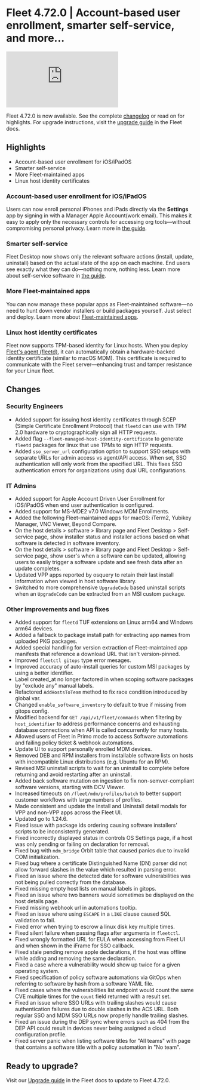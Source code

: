 # Fleet 4.72.0 | Account-based user enrollment, smarter self-service, and more...

<div purpose="embedded-content">
   <iframe src="https://www.youtube.com/embed/-N1eZ-nw59A?si=QYbQtTBazOjHR0PG" frameborder="0" allowfullscreen></iframe>
</div>

Fleet 4.72.0 is now available. See the complete [changelog](https://github.com/fleetdm/fleet/releases/tag/fleet-v4.72.0) or read on for highlights. For upgrade instructions, visit the [upgrade guide](https://fleetdm.com/docs/deploying/upgrading-fleet) in the Fleet docs.

## Highlights

- Account-based user enrollment for iOS/iPadOS
- Smarter self-service
- More Fleet-maintained apps
- Linux host identity certificates

### Account-based user enrollment for iOS/iPadOS

Users can now enroll personal iPhones and iPads directly via the **Settings** app by signing in with a Manager Apple Account(work email). This makes it easy to apply only the necessary controls for accessing org tools—without compromising personal privacy. Learn more in [the guide](https://fleetdm.com/guides/enroll-personal-byod-ios-ipad-hosts-with-managed-apple-account).

### Smarter self-service

Fleet Desktop now shows only the relevant software actions (install, update, uninstall) based on the actual state of the app on each machine. End users see exactly what they can do—nothing more, nothing less. Learn more about self-service software in [the guide](https://fleetdm.com/guides/software-self-service).

### More Fleet-maintained apps

You can now manage these popular apps as Fleet-maintained software—no need to hunt down vendor installers or build packages yourself. Just select and deploy. Learn more about [Fleet-maintained apps](https://fleetdm.com/guides/fleet-maintained-apps).

### Linux host identity certificates

Fleet now supports TPM-based identity for Linux hosts. When you deploy [Fleet's agent (fleetd)](https://fleetdm.com/docs/get-started/anatomy#fleetd), it can automatically obtain a hardware-backed identity certificate (similar to macOS MDM). This certificate is required to communicate with the Fleet server—enhancing trust and tamper resistance for your Linux fleet.

## Changes

### Security Engineers
- Added support for issuing host identity certificates through SCEP (Simple Certificate Enrollment Protocol) that `fleetd` can use with TPM 2.0 hardware to cryptographically sign all HTTP requests.
- Added flag `--fleet-managed-host-identity-certificate` to generate `fleetd` packages for linux that use TPMs to sign HTTP requests.
- Added `sso_server_url` configuration option to support SSO setups with separate URLs for admin access vs agent/API access. When set, SSO authentication will only work from the specified URL. This fixes SSO authentication errors for organizations using dual URL configurations.

### IT Admins
- Added support for Apple Account Driven User Enrollment for iOS/iPadOS when end user authentication is configured.
- Added support for MS-MDE2 v7.0 Windows MDM Enrollments.
- Added the following Fleet-maintained apps for macOS: iTerm2, Yubikey Manager, VNC Viewer, Beyond Compare. 
- On the host details > software > library page and Fleet Desktop > Self-service page, show installer status and installer actions based on what software is detected in software inventory.
- On the host details > software > library page and Fleet Desktop > Self-service page, show user's when a software can be updated, allowing users to easily trigger a software update and see fresh data after an update completes.
- Updated VPP apps reported by osquery to retain their last install information when viewed in host software library.
- Switched to more comprehensive `UpgradeCode` based uninstall scripts when an `UpgradeCode` can be extracted from an MSI custom package.

### Other improvements and bug fixes
- Added support for `fleetd` TUF extensions on Linux arm64 and Windows arm64 devices.
- Added a fallback to package install path for extracting app names from uploaded PKG packages.
- Added special handling for version extraction of Fleet-maintained app manifests that reference a download URL that isn't version-pinned.
- Improved `fleetctl gitops` type error mesages.
- Improved accuracy of auto-install queries for custom MSI packages by using a better identifier.
- Label created_at no longer factored in when scoping software packages by "exclude any" manual labels.
- Refactored `AddHostsToTeam` method to fix race condition introduced by global var.
- Changed `enable_software_inventory` to default to true if missing from gitops config.
- Modified backend for `GET /api/v1/fleet/commands` when filtering by `host_identifier` to address performance concerns and exhausting database connections when API is called concurrently for many hosts.
- Allowed users of Fleet in Primo mode to access Software automations and failing policy ticket & webhook automations.
- Update UI to support personally enrolled MDM devices.
- Removed DEB and RPM installers from installable software lists on hosts with incompatible Linux distributions (e.g. Ubuntu for an RPM).
- Revised MSI uninstall scripts to wait for an uninstall to complete before returning and avoid restarting after an uninstall.
- Added back software mutation on ingestion to fix non-semver-compliant software versions, starting with DCV Viewer.
- Increased timeouts on `/fleet/mdm/profiles/batch` to better support customer workflows with large numbers of profiles.
- Made consistent and update the Install and Uninstall detail modals for VPP and non-VPP apps across the Fleet UI.
- Updated go to 1.24.6.
- Fixed issue with package ids ordering causing software installers' scripts to be inconsistently generated.
- Fixed incorrectly displayed status in controls OS Settings page, if a host was only pending or failing on declaration for removal.
- Fixed bug with `mdm_bridge` Orbit table that caused panics due to invalid COM initialization.
- Fixed bug where a certificate Distinguished Name (DN) parser did not allow forward slashes in the value which resulted in parsing error.
- Fixed an issue where the detected date for software vulnerabilities was not being pulled correctly from the database.
- Fixed missing empty host lists on manual labels in gitops.
- Fixed an issue where two banners would sometimes be displayed on the host details page.
- Fixed missing webhook url in automations tooltip.
- Fixed an issue where using `ESCAPE` in a `LIKE` clause caused SQL validation to fail.
- Fixed error when trying to escrow a linux disk key multiple times.
- Fixed silent failure when passing flags after arguments in `fleetctl`.
- Fixed wrongly formatted URL for EULA when accessing from Fleet UI and when shown in the iFrame for SSO callback.
- Fixed stale pending remove apple declarations, if the host was offline while adding and removing the same declaration.
- Fixed a case where a vulnerability would show up twice for a given operating system.
- Fixed specification of policy software automations via GitOps when referring to software by hash from a software YAML file.
- Fixed cases where the vulnerabilities list endpoint would count the same CVE multiple times for the `count` field returned with a result set.
- Fixed an issue where SSO URLs with trailing slashes would cause authentication failures due to double slashes in the ACS URL. Both regular SSO and MDM SSO URLs now properly handle trailing slashes.
- Fixed an issue during the DEP sync where errors such as 404 from the DEP API could result in devices never being assigned a cloud configuration profile.
- Fixed server panic when listing software titles for "All teams" with page that contains a software title with a policy automation in "No team".

## Ready to upgrade?

Visit our [Upgrade guide](https://fleetdm.com/docs/deploying/upgrading-fleet) in the Fleet docs to update to Fleet 4.72.0.

<meta name="category" value="releases">
<meta name="authorFullName" value="Noah Talerman">
<meta name="authorGitHubUsername" value="noahtalerman">
<meta name="publishedOn" value="2025-08-13">
<meta name="articleTitle" value="Fleet 4.72.0 | Account-based user enrollment, smarter self-service, and more...">
<meta name="articleImageUrl" value="../website/assets/images/articles/fleet-4.72.0-1600x900@2x.png">

